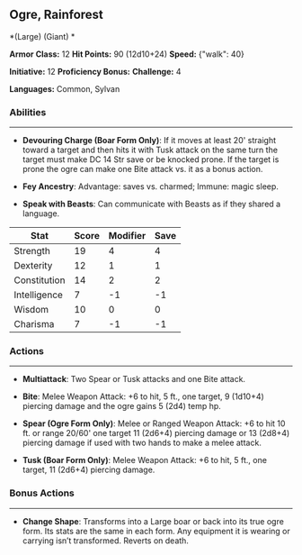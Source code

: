 ## Ogre, Rainforest
*(Large) (Giant) *

**Armor Class:** 12
**Hit Points:** 90 (12d10+24)
**Speed:** {"walk": 40}

**Initiative:** 12
**Proficiency Bonus:**
**Challenge:** 4

**Languages:** Common, Sylvan

### Abilities
 --- 
- **Devouring Charge (Boar Form Only)**: If it moves at least 20' straight toward a target and then hits it with Tusk attack on the same turn the target must make DC 14 Str save or be knocked prone. If the target is prone the ogre can make one Bite attack vs. it as a bonus action.

- **Fey Ancestry**: Advantage: saves vs. charmed; Immune: magic sleep.

- **Speak with Beasts**: Can communicate with Beasts as if they shared a language.



| Stat | Score | Modifier | Save |
| ---- | ---- | ---- | ---- |
| Strength | 19 | 4 | 4 |
| Dexterity | 12 | 1 | 1 |
| Constitution | 14 | 2 | 2 |
| Intelligence | 7 | -1 | -1 |
| Wisdom | 10 | 0 | 0 |
| Charisma | 7 | -1 | -1 |

### Actions
 --- 
- **Multiattack**: Two Spear or Tusk attacks and one Bite attack.

- **Bite**: Melee Weapon Attack: +6 to hit, 5 ft., one target, 9 (1d10+4) piercing damage and the ogre gains 5 (2d4) temp hp.

- **Spear (Ogre Form Only)**: Melee or Ranged Weapon Attack: +6 to hit 10 ft. or range 20/60' one target 11 (2d6+4) piercing damage or 13 (2d8+4) piercing damage if used with two hands to make a melee attack.

- **Tusk (Boar Form Only)**: Melee Weapon Attack: +6 to hit, 5 ft., one target, 11 (2d6+4) piercing damage.

### Bonus Actions
 --- 
- **Change Shape**: Transforms into a Large boar or back into its true ogre form. Its stats are the same in each form. Any equipment it is wearing or carrying isn’t transformed. Reverts on death.

